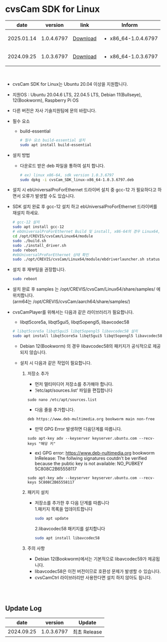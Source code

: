 # cvsCam SDK for Linux
| date | version | link | Inform |
|------|---------|------|--------|
| 2025.01.14 | 1.0.4.6797 | [Download](https://github.com/CREVIS/Camera/raw/refs/heads/master/cvsCam/Linux/Files/cvsCam_SDK_linux-x86_64-1.0.4.6797.deb)| <ul><li>x86_64-1.0.4.6797<br/></li> |
| 2024.09.25 | 1.0.3.6797 | [Download](https://github.com/CREVIS/Camera/raw/refs/heads/master/cvsCam/Linux/Files/cvsCam_SDK_linux-x86_64-1.0.3.6797.deb)| <ul><li>x86_64-1.0.3.6797<br/></li> |


<br>

- cvsCam SDK for Linux는 Ubuntu 20.04 이상을 지원합니다.
- 지원OS : Ubuntu 20.04.6 LTS, 22.04.5 LTS, Debian 11(Bullseye), 12(Bookworm), Raspberry Pi OS
- 다른 버전은 자사 기술지원팀에 문의 바랍니다.

- 필수 요소
    - build-essential
        
        ```bash
        # 필수 요소 build-essential 설치
        sudo apt install build-essential
        ```

- 설치 방법
    - 다운로드 받은 deb 파일을 통하여 설치 합니다.
        
        ```bash
        # ex) linux x86-64, sdk version 1.0.3.6797
        sudo dpkg -i cvsCam_SDK_linux-x86_64-1.0.3.6797.deb
        ```

- 설치 시 ebUniversalProForEthernet 드라이버 설치 중  gcc-12 가 필요하다고 하면서 오류가 발생할 수도 있습니다.
- SDK 설치 완료 후 gcc-12 설치 하고 ebUniversalProForEthernet 드라이버를 재설치 하세요.
    
    ```bash
    # gcc-12 설치
    sudo apt install gcc-12
    # ebUniversalProForEthernet Build 및 install, x86-64의 경우 Linux64, arm64의 경우 aarch64
    cd /opt/CREVIS/cvsCam/Linux64/module
    sudo ./build.sh
    sudo ./install_driver.sh
    sudo reboot
    #ebUniversalProForEthernet 상태 확인
    sudo ./opt/CREVIS/cvsCam/Linux64/module/ebdriverlauncher.sh status
    ```
    
- 설치 후 재부팅을 권장합니다.
    
    ```bash
    sudo reboot
    ```

- 설치 완료 후 samples 는 /opt/CREVIS/cvsCam/Linux64/share/samples/ 에 위치합니다.
  <br>(arm64는 /opt/CREVIS/cvsCam/aarch64/share/samples/)
- cvsCamPlayer를 위해서는 다음과 같은 라이브러리가 필요합니다.
    - libqt5core5a, libqt5gui5, libqt5opengl5, libavcodec58
    
    ```bash
    # libqt5core5a libqt5gui5 libqt5opengl5 libavcodec58 설치
    sudo apt install libqt5core5a libqt5gui5 libqt5opengl5 libavcodec58
    ```
    
    - Debian 12(Bookworm) 의 경우 libavcodec58의 패키지가 공식적으로 제공되지 않습니다.
      
    - 설치 시 다음과 같은 작업이 필요합니다.
      
         1. 저장소 추가      
            - 먼저 멀티미디어 저장소를 추가해야 합니다.      
            - ‘/etc/apt/sources.list’ 파일을 편집합니다            
            ```
            sudo nano /etc/apt/sources.list
            ```

            - 다음 줄을 추가합니다.               
            ```
            deb https://www.deb-multimedia.org bookworm main non-free
            ```
 
            - 만약 GPG Error 발생하면 다음단계를 따릅니다.

            ```
            sudo apt-key adv --keyserver keyserver.ubuntu.com --recv-keys "해당 키"
            ```

            - ex) GPG error: https://www.deb-nultimedia.org bookworm InRelease: The follwing signatures coutdn't be verified because the pubtic key is not available: NO_PUBKEY 5C808C2B65558117
            ```
            sudo apt-key adv --keyserver keyserver.ubuntu.com --recv-keys 5C808C2B65558117
            ```
                
         3. 패키지 설치 
            - 저장소를 추가한 후 다음 단계를 따릅니다               
                1.패키지 목록을 업데이트합니다
                ```bash
                sudo apt update
                ```
                2.libavcodec58 패키지를 설치합니다
                ```bash
                sudo apt install libavcodec58
                ```

         4. 주의 사항
            - Debian 12(Bookworm)에서는 기본적으로 libavcodec59가 제공됩니다.
            - libavcodec58은 이전 버전이므로 호환성 문제가 발생할 수 있습니다.
            - cvsCamCtrl 라이브러리만 사용한다면 설치 하지 않아도 됩니다.
        
<br><br>

## Update Log
| date | version | Update |
|------|---------|--------|
| 2024.09.25 | 1.0.3.6797 | 최초 Release |

<br>
